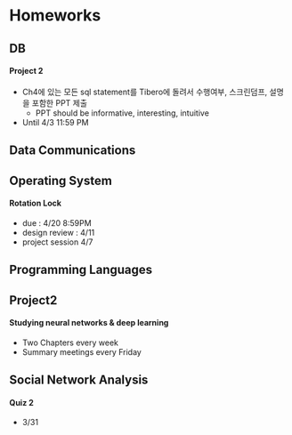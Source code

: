 # Homeworks

## DB

#### Project 2

* Ch4에 있는 모든 sql statement를 Tibero에 돌려서 수행여부, 스크린덤프, 설명을 포함한 PPT 제출
    * PPT should be informative, interesting, intuitive
* Until 4/3 11:59 PM

## Data Communications

## Operating System

#### Rotation Lock

* due : 4/20 8:59PM
* design review : 4/11
* project session 4/7

## Programming Languages

## Project2

#### Studying neural networks & deep learning

* Two Chapters every week
* Summary meetings every Friday

## Social Network Analysis

#### Quiz 2

* 3/31